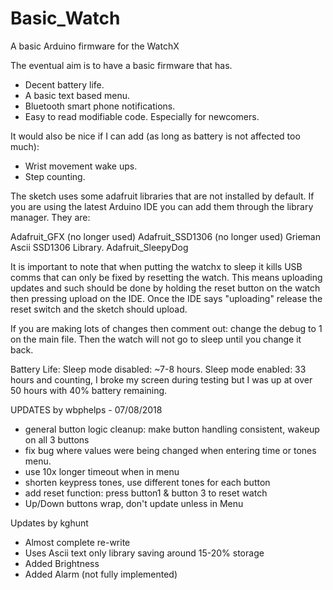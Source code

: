# Basic_Watch
A basic Arduino firmware for the WatchX

The eventual aim is to have a basic firmware that has. 
- Decent battery life.
- A basic text based menu.
- Bluetooth smart phone notifications.
- Easy to read modifiable code. Especially for newcomers.

It would also be nice if I can add (as long as battery is not affected too much):
- Wrist movement wake ups.
- Step counting.

The sketch uses some adafruit libraries that are not installed by default. If you are using the
latest Arduino IDE you can add them through the library manager. They are:

Adafruit_GFX (no longer used)
Adafruit_SSD1306 (no longer used)
Grieman Ascii SSD1306 Library.
Adafruit_SleepyDog

It is important to note that when putting the watchx to sleep it kills USB comms that can only be fixed by resetting the watch.
This means uploading updates and such should be done by holding the reset button on the watch then pressing upload on the IDE.
Once the IDE says "uploading" release the reset switch and the sketch should upload.

If you are making lots of changes then comment out:
change the debug to 1 on the main file.
Then the watch will not go to sleep until you change it back.

Battery Life:
Sleep mode disabled: ~7-8 hours.
Sleep mode enabled:  33 hours and counting, I broke my screen during testing but I was up at over 50 hours with 40% battery remaining.

UPDATES by wbphelps - 07/08/2018
- general button logic cleanup: make button handling consistent, wakeup on all 3 buttons
- fix bug where values were being changed when entering time or tones menu.
- use 10x longer timeout when in menu 
- shorten keypress tones, use different tones for each button
- add reset function: press button1 & button 3 to reset watch
- Up/Down buttons wrap, don't update unless in Menu

Updates by kghunt
- Almost complete re-write
- Uses Ascii text only library saving around 15-20% storage
- Added Brightness
- Added Alarm (not fully implemented)
